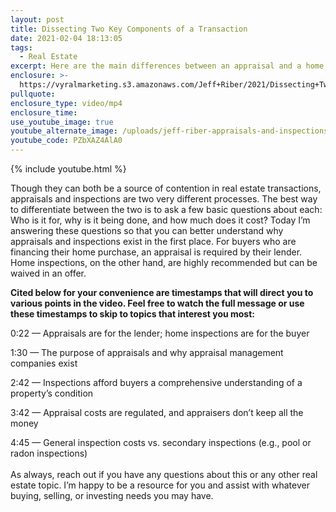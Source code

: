 ```yaml
---
layout: post
title: Dissecting Two Key Components of a Transaction
date: 2021-02-04 18:13:05
tags:
  - Real Estate
excerpt: Here are the main differences between an appraisal and a home inspection.
enclosure: >-
  https://vyralmarketing.s3.amazonaws.com/Jeff+Riber/2021/Dissecting+Two+Key+Components+of+a+Transaction.mp4
pullquote:
enclosure_type: video/mp4
enclosure_time:
use_youtube_image: true
youtube_alternate_image: /uploads/jeff-riber-appraisals-and-inspections-yt.jpg
youtube_code: PZbXAZ4AlA0
---
```


{% include youtube.html %}&nbsp;

Though they can both be a source of contention in real estate transactions, appraisals and inspections are two very different processes. The best way to differentiate between the two is to ask a few basic questions about each: Who is it for, why is it being done, and how much does it cost? Today I’m answering these questions so that you can better understand why appraisals and inspections exist in the first place. For buyers who are financing their home purchase, an appraisal is required by their lender. Home inspections, on the other hand, are highly recommended but can be waived in an offer.

**Cited below for your convenience are timestamps that will direct you to various points in the video. Feel free to watch the full message or use these timestamps to skip to topics that interest you most:&nbsp;**

0:22 — Appraisals are for the lender; home inspections are for the buyer&nbsp;

1:30 — The purpose of appraisals and why appraisal management companies exist&nbsp;

2:42 — Inspections afford buyers a comprehensive understanding of a property’s condition&nbsp;

3:42 — Appraisal costs are regulated, and appraisers don’t keep all the money&nbsp;

4:45 — General inspection costs vs. secondary inspections (e.g., pool or radon inspections)<br>&nbsp;<br>As always, reach out if you have any questions about this or any other real estate topic. I’m happy to be a resource for you and assist with whatever buying, selling, or investing needs you may have.
